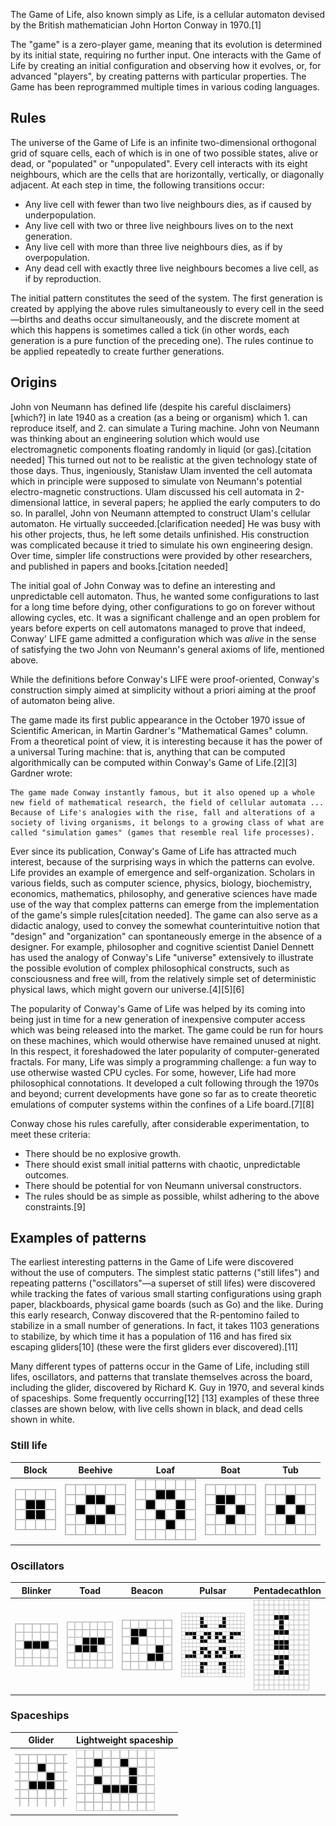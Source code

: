 The Game of Life, also known simply as Life, is a cellular automaton devised by the British mathematician John Horton Conway in 1970.[1]

The "game" is a zero-player game, meaning that its evolution is determined by its initial state, requiring no further input. One interacts with the Game of Life by creating an initial configuration and observing how it evolves, or, for advanced "players", by creating patterns with particular properties. The Game has been reprogrammed multiple times in various coding languages.

## Rules

The universe of the Game of Life is an infinite two-dimensional orthogonal grid of square cells, each of which is in one of two possible states, alive or dead, or "populated" or "unpopulated". Every cell interacts with its eight neighbours, which are the cells that are horizontally, vertically, or diagonally adjacent. At each step in time, the following transitions occur:

 - Any live cell with fewer than two live neighbours dies, as if caused by underpopulation.
 - Any live cell with two or three live neighbours lives on to the next generation.
 - Any live cell with more than three live neighbours dies, as if by overpopulation.
 - Any dead cell with exactly three live neighbours becomes a live cell, as if by reproduction.

The initial pattern constitutes the seed of the system. The first generation is created by applying the above rules simultaneously to every cell in the seed—births and deaths occur simultaneously, and the discrete moment at which this happens is sometimes called a tick (in other words, each generation is a pure function of the preceding one). The rules continue to be applied repeatedly to create further generations.

## Origins

John von Neumann has defined life (despite his careful disclaimers)[which?] in late 1940 as a creation (as a being or organism) which 1. can reproduce itself, and 2. can simulate a Turing machine. John von Neumann was thinking about an engineering solution which would use electromagnetic components floating randomly in liquid (or gas).[citation needed] This turned out not to be realistic at the given technology state of those days. Thus, ingeniously, Stanisław Ulam invented the cell automata which in principle were supposed to simulate von Neumann's potential electro-magnetic constructions. Ulam discussed his cell automata in 2-dimensional lattice, in several papers; he applied the early computers to do so. In parallel, John von Neumann attempted to construct Ulam's cellular automaton. He virtually succeeded.[clarification needed] He was busy with his other projects, thus, he left some details unfinished. His construction was complicated because it tried to simulate his own engineering design. Over time, simpler life constructions were provided by other researchers, and published in papers and books.[citation needed]

The initial goal of John Conway was to define an interesting and unpredictable cell automaton. Thus, he wanted some configurations to last for a long time before dying, other configurations to go on forever without allowing cycles, etc. It was a significant challenge and an open problem for years before experts on cell automatons managed to prove that indeed, Conway' LIFE game admitted a configuration which was *alive* in the sense of satisfying the two John von Neumann's general axioms of life, mentioned above.

While the definitions before Conway's LIFE were proof-oriented, Conway's construction simply aimed at simplicity without a priori aiming at the proof of automaton being alive.

The game made its first public appearance in the October 1970 issue of Scientific American, in Martin Gardner's "Mathematical Games" column. From a theoretical point of view, it is interesting because it has the power of a universal Turing machine: that is, anything that can be computed algorithmically can be computed within Conway's Game of Life.[2][3] Gardner wrote:

    The game made Conway instantly famous, but it also opened up a whole new field of mathematical research, the field of cellular automata ... Because of Life's analogies with the rise, fall and alterations of a society of living organisms, it belongs to a growing class of what are called "simulation games" (games that resemble real life processes).

Ever since its publication, Conway's Game of Life has attracted much interest, because of the surprising ways in which the patterns can evolve. Life provides an example of emergence and self-organization. Scholars in various fields, such as computer science, physics, biology, biochemistry, economics, mathematics, philosophy, and generative sciences have made use of the way that complex patterns can emerge from the implementation of the game's simple rules[citation needed]. The game can also serve as a didactic analogy, used to convey the somewhat counterintuitive notion that "design" and "organization" can spontaneously emerge in the absence of a designer. For example, philosopher and cognitive scientist Daniel Dennett has used the analogy of Conway's Life "universe" extensively to illustrate the possible evolution of complex philosophical constructs, such as consciousness and free will, from the relatively simple set of deterministic physical laws, which might govern our universe.[4][5][6]

The popularity of Conway's Game of Life was helped by its coming into being just in time for a new generation of inexpensive computer access which was being released into the market. The game could be run for hours on these machines, which would otherwise have remained unused at night. In this respect, it foreshadowed the later popularity of computer-generated fractals. For many, Life was simply a programming challenge: a fun way to use otherwise wasted CPU cycles. For some, however, Life had more philosophical connotations. It developed a cult following through the 1970s and beyond; current developments have gone so far as to create theoretic emulations of computer systems within the confines of a Life board.[7][8]

Conway chose his rules carefully, after considerable experimentation, to meet these criteria:

 - There should be no explosive growth.
 - There should exist small initial patterns with chaotic, unpredictable outcomes.
 - There should be potential for von Neumann universal constructors.
 - The rules should be as simple as possible, whilst adhering to the above constraints.[9]

## Examples of patterns

The earliest interesting patterns in the Game of Life were discovered without the use of computers. The simplest static patterns ("still lifes") and repeating patterns ("oscillators"—a superset of still lifes) were discovered while tracking the fates of various small starting configurations using graph paper, blackboards, physical game boards (such as Go) and the like. During this early research, Conway discovered that the R-pentomino failed to stabilize in a small number of generations. In fact, it takes 1103 generations to stabilize, by which time it has a population of 116 and has fired six escaping gliders[10] (these were the first gliders ever discovered).[11]

Many different types of patterns occur in the Game of Life, including still lifes, oscillators, and patterns that translate themselves across the board, including the glider, discovered by Richard K. Guy in 1970, and several kinds of spaceships. Some frequently occurring[12] [13] examples of these three classes are shown below, with live cells shown in black, and dead cells shown in white.

### Still life

| Block | Beehive | Loaf | Boat | Tub |
| ----- | ------- | ---- | ---- | --- |
| ![](./wikipedia/block.png) | ![](./wikipedia/beehive.png) | ![](./wikipedia/loaf.png) | ![](./wikipedia/boat.png) | ![](./wikipedia/tub.png)     |

### Oscillators

| Blinker | Toad | Beacon | Pulsar | Pentadecathlon | 
| ------- | ---- | ------ | ------ | -------------- |
| ![](./wikipedia/blinker.gif) | ![](./wikipedia/toad.gif) | ![](./wikipedia/beacon.gif) | ![](./wikipedia/pulsar.gif) | ![](./wikipedia/pentadecathlon.gif) | 

### Spaceships 
| Glider | Lightweight spaceship |
| ------ | --------------------- | 
| ![](./wikipedia/glider.gif) | ![](./wikipedia/LWSS.gif) |